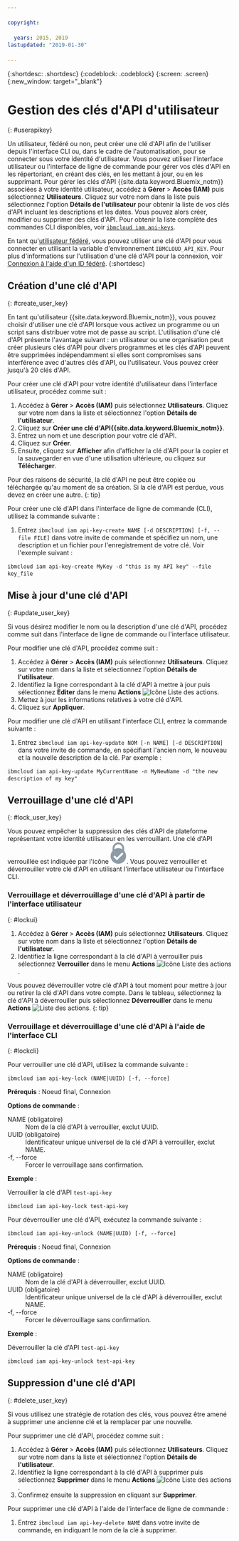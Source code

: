 ```yaml
---

copyright:

  years: 2015, 2019
lastupdated: "2019-01-30"

---
```


{:shortdesc: .shortdesc}
{:codeblock: .codeblock}
{:screen: .screen}
{:new_window: target="_blank"}

# Gestion des clés d'API d'utilisateur
{: #userapikey}

Un utilisateur, fédéré ou non, peut créer une clé d'API afin de l'utiliser depuis l'interface CLI ou, dans le cadre de l'automatisation, pour se connecter sous votre identité d'utilisateur. Vous pouvez utiliser l'interface utilisateur ou l'interface de ligne de commande pour gérer vos clés d'API en les répertoriant, en créant des clés, en les mettant à jour, ou en les supprimant. Pour gérer les clés d'API {{site.data.keyword.Bluemix_notm}} associées à votre identité utilisateur, accédez à **Gérer** &gt; **Accès (IAM)** puis sélectionnez **Utilisateurs**. Cliquez sur votre nom dans la liste puis sélectionnez l'option **Détails de l'utilisateur** pour obtenir la liste de vos clés d'API incluant les descriptions et les dates. Vous pouvez alors créer, modifier ou supprimer des clés d'API. Pour obtenir la liste complète des commandes CLI disponibles, voir [`ibmcloud iam api-keys`](/docs/cli/reference/ibmcloud?topic=cloud-cli-ibmcloud_commands_iam#ibmcloud_iam_api_keys).

En tant qu'[utilisateur fédéré](/docs/account?topic=account-signup#signup), vous pouvez utiliser une clé d'API pour vous connecter en utilisant la variable d'environnement `IBMCLOUD_API_KEY`. Pour plus d'informations sur l'utilisation d'une clé d'API pour la connexion, voir [Connexion à l'aide d'un ID fédéré](/docs/iam?topic=iam-federated_id#federated_id).
{:shortdesc}

## Création d'une clé d'API
{: #create_user_key}

En tant qu'utilisateur {{site.data.keyword.Bluemix_notm}}, vous pouvez choisir d'utiliser une clé d'API lorsque vous activez un programme ou un script sans distribuer votre mot de passe au script. L'utilisation d'une clé d'API présente l'avantage suivant : un utilisateur ou une organisation peut créer plusieurs clés d'API pour divers programmes et les clés d'API peuvent être supprimées indépendamment si elles sont compromises sans interférence avec d'autres clés d'API, ou l'utilisateur. Vous pouvez créer jusqu'à 20 clés d'API.

Pour créer une clé d'API pour votre identité d'utilisateur dans l'interface utilisateur, procédez comme suit :

1. Accédez à **Gérer** &gt; **Accès (IAM)** puis sélectionnez **Utilisateurs**. Cliquez sur votre nom dans la liste et sélectionnez l'option **Détails de l'utilisateur**.
2. Cliquez sur **Créer une clé d'API{{site.data.keyword.Bluemix_notm}}**.
3. Entrez un nom et une description pour votre clé d'API.
4. Cliquez sur **Créer**.
5. Ensuite, cliquez sur **Afficher** afin d'afficher la clé d'API pour la copier et la sauvegarder en vue d'une utilisation ultérieure, ou cliquez sur **Télécharger**.

Pour des raisons de sécurité, la clé d'API ne peut être copiée ou téléchargée qu'au moment de sa création. Si la clé d'API est perdue, vous devez en créer une autre.
{: tip}

Pour créer une clé d'API dans l'interface de ligne de commande (CLI), utilisez la commande suivante :

1. Entrez `ibmcloud iam api-key-create NAME [-d DESCRIPTION] [-f, --file FILE]` dans votre invite de commande et spécifiez un nom, une description et un fichier pour l'enregistrement de votre clé. Voir l'exemple suivant :

```
ibmcloud iam api-key-create MyKey -d "this is my API key" --file key_file
``` 


## Mise à jour d'une clé d'API
{: #update_user_key}

Si vous désirez modifier le nom ou la description d'une clé d'API, procédez comme suit dans l'interface de ligne de commande ou l'interface utilisateur.

Pour modifier une clé d'API, procédez comme suit :

1. Accédez à **Gérer** &gt; **Accès (IAM)** puis sélectionnez **Utilisateurs**. Cliquez sur votre nom dans la liste et sélectionnez l'option **Détails de l'utilisateur**.
2. Identifiez la ligne correspondant à la clé d'API à mettre à jour puis sélectionnez **Editer** dans le menu **Actions** ![Icône Liste des actions](../icons/action-menu-icon.svg).
3. Mettez à jour les informations relatives à votre clé d'API.
4. Cliquez sur **Appliquer**.

Pour modifier une clé d'API en utilisant l'interface CLI, entrez la commande suivante :

1. Entrez `ibmcloud iam api-key-update NOM [-n NAME] [-d DESCRIPTION]` dans votre invite de commande, en spécifiant l'ancien nom, le nouveau et la nouvelle description de la clé. Par exemple :

```
ibmcloud iam api-key-update MyCurrentName -n MyNewName -d "the new description of my key"
```

## Verrouillage d'une clé d'API
{: #lock_user_key}

Vous pouvez empêcher la suppression des clés d'API de plateforme représentant votre identité utilisateur en les verrouillant. Une clé d'API verrouillée est indiquée par l'icône ![Icône Verrouillé](images/locked.svg "Verrouillé"). Vous pouvez verrouiller et déverrouiller votre clé d'API en utilisant l'interface utilisateur ou l'interface CLI.

### Verrouillage et déverrouillage d'une clé d'API à partir de l'interface utilisateur
{: #lockui}

1. Accédez à **Gérer** &gt; **Accès (IAM)** puis sélectionnez **Utilisateurs**. Cliquez sur votre nom dans la liste et sélectionnez l'option **Détails de l'utilisateur**.
2. Identifiez la ligne correspondant à la clé d'API à verrouiller puis sélectionnez **Verrouiller** dans le menu **Actions** ![Icône Liste des actions](../icons/action-menu-icon.svg).

Vous pouvez déverrouiller votre clé d'API à tout moment pour mettre à jour ou retirer la clé d'API dans votre compte. Dans le tableau, sélectionnez la clé d'API à déverrouiller puis sélectionnez **Déverrouiller** dans le menu **Actions** ![Liste des actions](../icons/action-menu-icon.svg).
{: tip}

### Verrouillage et déverrouillage d'une clé d'API à l'aide de l'interface CLI
{: #lockcli}

Pour verrouiller une clé d'API, utilisez la commande suivante :

```
ibmcloud iam api-key-lock (NAME|UUID) [-f, --force]
```

<strong>Prérequis</strong> : Noeud final, Connexion

<strong>Options de commande</strong> :
<dl>
<dt>NAME (obligatoire)</dt>
<dd>Nom de la clé d'API à verrouiller, exclut UUID.</dd>
<dt>UUID (obligatoire)</dt>
<dd>Identificateur unique universel de la clé d'API à verrouiller, exclut NAME.</dd>
<dt>-f, --force</dt>
<dd>Forcer le verrouillage sans confirmation.</dd>
</dl>

<strong>Exemple</strong> :

Verrouiller la clé d'API `test-api-key`

```
ibmcloud iam api-key-lock test-api-key
```

Pour déverrouiller une clé d'API, exécutez la commande suivante :

```
ibmcloud iam api-key-unlock (NAME|UUID) [-f, --force]
```

<strong>Prérequis</strong> : Noeud final, Connexion

<strong>Options de commande</strong> :
<dl>
<dt>NAME (obligatoire)</dt>
<dd>Nom de la clé d'API à déverrouiller, exclut UUID.</dd>
<dt>UUID (obligatoire)</dt>
<dd>Identificateur unique universel de la clé d'API à déverrouiller, exclut NAME.</dd>
<dt>-f, --force</dt>
<dd>Forcer le déverrouillage sans confirmation.</dd>
</dl>

<strong>Exemple</strong> :

Déverrouiller la clé d'API `test-api-key`

```
ibmcloud iam api-key-unlock test-api-key
```


## Suppression d'une clé d'API
{: #delete_user_key}

Si vous utilisez une stratégie de rotation des clés, vous pouvez être amené à supprimer une ancienne clé et la remplacer par une nouvelle.

Pour supprimer une clé d'API, procédez comme suit : 

1. Accédez à **Gérer** &gt; **Accès (IAM)** puis sélectionnez **Utilisateurs**. Cliquez sur votre nom dans la liste et sélectionnez l'option **Détails de l'utilisateur**.
2. Identifiez la ligne correspondant à la clé d'API à supprimer puis sélectionnez **Supprimer** dans le menu **Actions** ![Icône Liste des actions](../icons/action-menu-icon.svg).
3. Confirmez ensuite la suppression en cliquant sur **Supprimer**.

Pour supprimer une clé d'API à l'aide de l'interface de ligne de commande :
1. Entrez `ibmcloud iam api-key-delete NAME` dans votre invite de commande, en indiquant le nom de la clé à supprimer.
